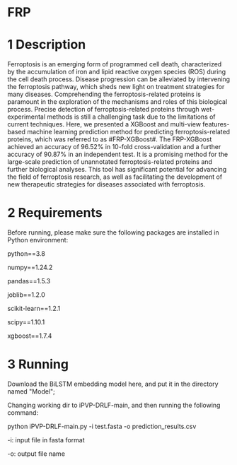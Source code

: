 # FRP

# 1 Description

Ferroptosis is an emerging form of programmed cell death, characterized by the accumulation of iron and lipid reactive oxygen species (ROS) during the cell death process. Disease progression can be alleviated by intervening the ferroptosis pathway, which sheds new light on treatment strategies for many diseases. Comprehending the ferroptosis-related proteins is paramount in the exploration of the mechanisms and roles of this biological process. Precise detection of ferroptosis-related proteins through wet-experimental methods is still a challenging task due to the limitations of current techniques. Here, we presented a XGBoost and multi-view features-based machine learning prediction method for predicting ferroptosis-related proteins, which was referred to as #FRP-XGBoost#.  The FRP-XGBoost achieved an accuracy of 96.52% in 10-fold cross-validation and a further accuracy of 90.87% in an independent test. It is a promising method for the large-scale prediction of unannotated ferroptosis-related proteins and further biological analyses. This tool has significant potential for advancing the field of ferroptosis research, as well as facilitating the development of new therapeutic strategies for diseases associated with ferroptosis.

# 2 Requirements

Before running, please make sure the following packages are installed in Python environment:

python==3.8

numpy==1.24.2

pandas==1.5.3

joblib==1.2.0

scikit-learn==1.2.1

scipy==1.10.1

xgboost==1.7.4


# 3 Running

Download the BiLSTM embedding model here, and put it in the directory named "Model";

Changing working dir to iPVP-DRLF-main, and then running the following command:

python iPVP-DRLF-main.py -i test.fasta -o prediction_results.csv

-i: input file in fasta format

-o: output file name
